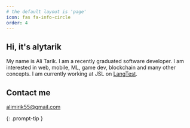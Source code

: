 ```yaml
---
# the default layout is 'page'
icon: fas fa-info-circle
order: 4
---
```


## Hi, it's alytarik

My name is Ali Tarik. I am a recently graduated software developer. I am interested in web, mobile, ML, game dev, blockchain and many other concepts. I am currently working at JSL on [LangTest](https://github.com/JohnSnowLabs/langtest).

## Contact me
alimirik55@gmail.com

{: .prompt-tip }
